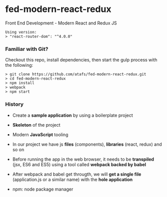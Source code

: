 # fed-modern-react-redux
Front End Development - Modern React and Redux JS
```
Using version:
> "react-router-dom": "^4.0.0"
```

### Familiar with Git?
Checkout this repo, install dependencies, then start the gulp process with the following:

```
> git clone https://github.com/atafs/fed-modern-react-redux.git
> cd fed-modern-react-redux
> npm install
> webpack
> npm start
```

### History
- Create a **sample application** by using a boilerplate project
- **Skeleton** of the project
- Modern **JavaScript** tooling
- In our project we have js **files** (components), **libraries** (react, redux) and so on
- Before running the app in the web browser, it needs to be **transpiled** (jsx, ES6 and ES5) using a tool called **webpack backed by babel**
- After webpack and babel get througth, we will **get a single file** (application.js or a similar name) with the **hole application**

- npm: node package manager
